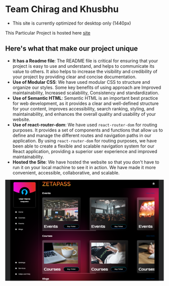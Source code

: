 # Team Chirag and Khusbhu
- This site is currently optimized for desktop only (1440px)

This Particular Project is hosted here [site](https://zetapass-hackathon.netlify.app/)

## Here's what that make our project unique
- **It has a Readme file**: The README file is critical for ensuring that your project is easy to use and understand, and helps to communicate its value to others. It also helps to increase the visibility and credibility of your project by providing clear and concise documentation.
- **Use of Modular CSS**: We have used modular CSS to structure and organize our styles. Some key benefits of using approach are Improved maintainability, Increased scalability, Consistency and standardization.
- **Use of Semantic HTML**: Semantic HTML is an important best practice for web development, as it provides a clear and well-defined structure for your content, improves accessibility, search ranking, styling, and maintainability, and enhances the overall quality and usability of your website.
- **Use of react-router-dom**: We have used `react-router-dom` for routing purposes. It provides a set of components and functions that allow us to define and manage the different routes and navigation paths in our application. By using `react-router-dom` for routing purposes, we have been able to create a flexible and scalable navigation system for our React application, providing a superior user experience and improved maintainability.
- **Hosted the Site**: We have hosted the website so that you don't have to run it on your local machine to see it in action. We have made it more convenient, accessible, collaborative, and scalable.

![project-img](./public/project-img.png)